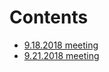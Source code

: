 # Contents

- [9.18.2018 meeting](https://github.com/Runbo94/TeamMeeting/blob/master/9.18.2018/outline.md)
- [9.21.2018 meeting](https://github.com/Runbo94/TeamMeeting/blob/master/9.21.2018/outline.md)
